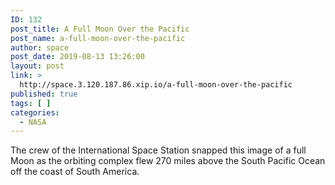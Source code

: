 ```yaml
---
ID: 132
post_title: A Full Moon Over the Pacific
post_name: a-full-moon-over-the-pacific
author: space
post_date: 2019-08-13 13:26:00
layout: post
link: >
  http://space.3.120.187.86.xip.io/a-full-moon-over-the-pacific
published: true
tags: [ ]
categories:
  - NASA
---
```

The crew of the International Space Station snapped this image of a full Moon as the orbiting complex flew 270 miles above the South Pacific Ocean off the coast of South America. 